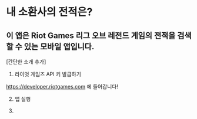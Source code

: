 # 내 소환사의 전적은?
## 이 앱은 Riot Games 리그 오브 레전드 게임의 전적을 검색할 수 있는 모바일 앱입니다.
[간단한 소개 추가]

1. 라이엇 게임즈 API 키 발급하기

https://developer.riotgames.com 에 들어갑니다!

2. 앱 실행

3. 
 
